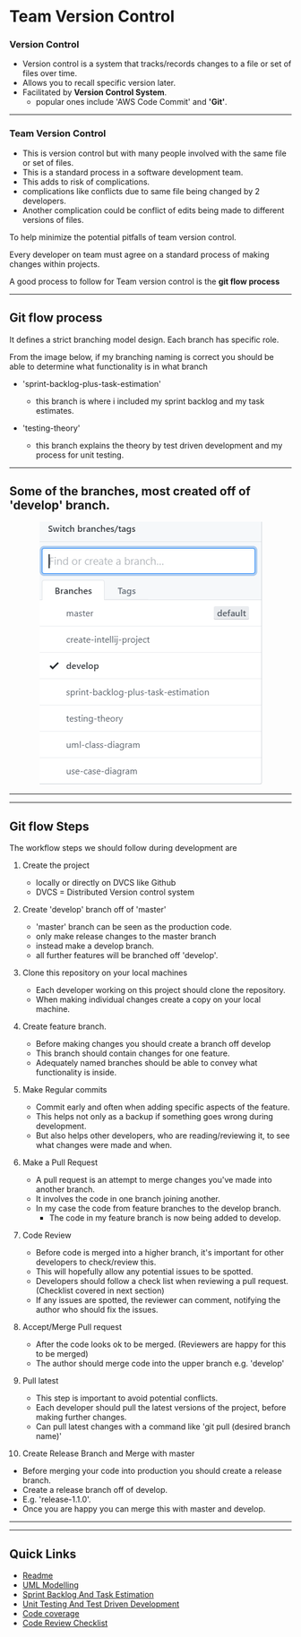 # Team Version Control

### Version Control

- Version control is a system that tracks/records changes to a file or set of files over time.
- Allows you to recall specific version later.
- Facilitated by **Version Control System**.
  - popular ones include 'AWS Code Commit' and **'Git'**.

---

### Team Version Control

- This is version control but with many people involved with the same file or set of files.
- This is a standard process in a software development team.
- This adds to risk of complications.
- complications like conflicts due to same file being changed by 2 developers.
- Another complication could be conflict of edits being made to different versions of files.

To help minimize the potential pitfalls of team version control.

Every developer on team must agree on a standard process of making changes within projects.

A good process to follow for Team version control is the **git flow process**

---

## Git flow process

It defines a strict branching model design.
Each branch has specific role.

From the image below, if my branching naming is correct you should be able to determine what functionality is in what branch

- 'sprint-backlog-plus-task-estimation'

  - this branch is where i included my sprint backlog and my task estimates.

- 'testing-theory'
  - this branch explains the theory by test driven development and my process for unit testing.

---

## Some of the branches, most created off of 'develop' branch.

<p align="center">
<img src="images/DifferentFeatureBranches.PNG" alt="Example of feature branches">
</p>

---

---

## Git flow Steps

The workflow steps we should follow during development are

1. Create the project

   - locally or directly on DVCS like Github
   - DVCS = Distributed Version control system

2. Create 'develop' branch off of 'master'

   - 'master' branch can be seen as the production code.
   - only make release changes to the master branch
   - instead make a develop branch.
   - all further features will be branched off 'develop'.

3. Clone this repository on your local machines

   - Each developer working on this project should clone the repository.
   - When making individual changes create a copy on your local machine.

4. Create feature branch.

   - Before making changes you should create a branch off develop
   - This branch should contain changes for one feature.
   - Adequately named branches should be able to convey what functionality is inside.

5. Make Regular commits

   - Commit early and often when adding specific aspects of the feature.
   - This helps not only as a backup if something goes wrong during development.
   - But also helps other developers, who are reading/reviewing it, to see what changes were made and when.

6. Make a Pull Request

   - A pull request is an attempt to merge changes you've made into another branch.
   - It involves the code in one branch joining another.
   - In my case the code from feature branches to the develop branch.
     - The code in my feature branch is now being added to develop.

7. Code Review

   - Before code is merged into a higher branch, it's important for other developers to check/review this.
   - This will hopefully allow any potential issues to be spotted.
   - Developers should follow a check list when reviewing a pull request. (Checklist covered in next section)
   - If any issues are spotted, the reviewer can comment, notifying the author who should fix the issues.

8. Accept/Merge Pull request

   - After the code looks ok to be merged. (Reviewers are happy for this to be merged)
   - The author should merge code into the upper branch e.g. 'develop'

9. Pull latest

   - This step is important to avoid potential conflicts.
   - Each developer should pull the latest versions of the project, before making further changes.
   - Can pull latest changes with a command like 'git pull (desired branch name)'

10. Create Release Branch and Merge with master

- Before merging your code into production you should create a release branch.
- Create a release branch off of develop.
- E.g. 'release-1.1.0'.
- Once you are happy you can merge this with master and develop.

---

---

## Quick Links

- [Readme](../README.md)
- [UML Modelling](UMLModelling.md)
- [Sprint Backlog And Task Estimation](SprintBacklogAndTaskEstimation.md)
- [Unit Testing And Test Driven Development](UnitTestingAndTestDrivenDevelopment.md)
- [Code coverage](CodeCoverage.md)
- [Code Review Checklist](CodeReviewChecklist.md)

